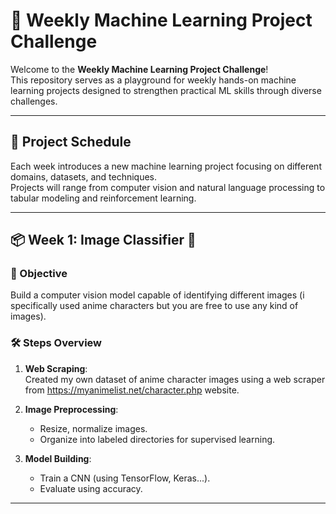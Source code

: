 # 🧠 Weekly Machine Learning Project Challenge

Welcome to the **Weekly Machine Learning Project Challenge**!  
This repository serves as a playground for weekly hands-on machine learning projects designed to strengthen practical ML skills through diverse challenges.

---

## 📅 Project Schedule

Each week introduces a new machine learning project focusing on different domains, datasets, and techniques.  
Projects will range from computer vision and natural language processing to tabular modeling and reinforcement learning.

---

## 📦 Week 1: Image Classifier 🎴

### 🧩 Objective

Build a computer vision model capable of identifying different images (i specifically used anime characters but you are free to use any kind of images).

### 🛠️ Steps Overview

1. **Web Scraping**:  
   Created my own dataset of anime character images using a web scraper from https://myanimelist.net/character.php website.

2. **Image Preprocessing**:
   - Resize, normalize images.
   - Organize into labeled directories for supervised learning.

3. **Model Building**:
   - Train a CNN (using TensorFlow, Keras...).
   - Evaluate using accuracy.

---


